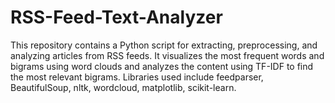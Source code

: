 # RSS-Feed-Text-Analyzer
This repository contains a Python script for extracting, preprocessing, and analyzing articles from RSS feeds. It visualizes the most frequent words and bigrams using word clouds and analyzes the content using TF-IDF to find the most relevant bigrams. Libraries used include feedparser, BeautifulSoup, nltk, wordcloud, matplotlib, scikit-learn.
